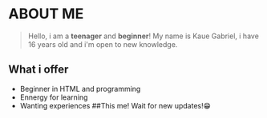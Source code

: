 # ABOUT ME
>Hello, i am a **teenager** and **beginner**!
>My name is Kaue Gabriel, i have 16 years old and i'm open to new knowledge.
## What i offer
* Beginner in HTML and programming
* Ennergy for learning
* Wanting experiences
##This me! Wait for new updates!😁
